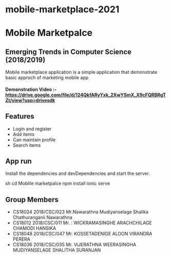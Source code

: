 # mobile-marketplace-2021
# Mobile Marketpalce
## Emerging Trends in Computer Science (2018/2019)



Mobile marketplace application is a simple application that demonstrate basic approch of
marketing mobile app
#### Demonstration Video :-https://drive.google.com/file/d/124QkfARyYxk_2XwYSmX_X9cFQRBRgTZt/view?usp=drivesdk

## Features

- Login and register
- Add items
- Can maintain profile
- Search items

## App run
Install the dependencies and devDependencies and start the server.

sh
cd Moblile marketpalce
npm install
ionic serve


## Group Members

- CS18024 2018/CSC/023 Mr.Nawarathna Mudiyanselage Shalika Chathuranganii Nawarathna
- CS18012 2018/CSC/011 Mr. : WICKRAMASINGHE ARACHCHILAGE CHAMODI HANSIKA
- CS18048 2018/CSC/047 Mr. KOSSETADENIGE ALOON VIRANDRA PERERA 
- CS18036 2018/CSC/035 Mr. ViJERATHNA WEERASINGHA MUDIYANSELAGE SHALITHA SURANJAN 
